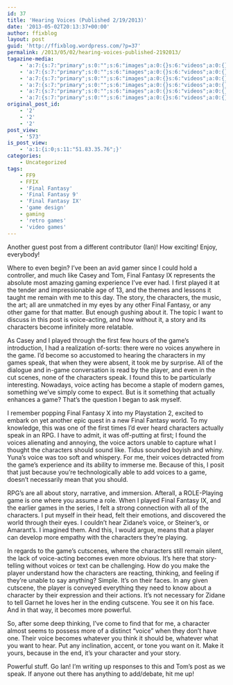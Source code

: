 ```yaml
---
id: 37
title: 'Hearing Voices (Published 2/19/2013)'
date: '2013-05-02T20:13:37+00:00'
author: ffixblog
layout: post
guid: 'http://ffixblog.wordpress.com/?p=37'
permalink: /2013/05/02/hearing-voices-published-2192013/
tagazine-media:
    - 'a:7:{s:7:"primary";s:0:"";s:6:"images";a:0:{}s:6:"videos";a:0:{}s:11:"image_count";i:0;s:6:"author";s:8:"47012034";s:7:"blog_id";s:8:"48119600";s:9:"mod_stamp";s:19:"2013-05-02 20:13:37";}'
    - 'a:7:{s:7:"primary";s:0:"";s:6:"images";a:0:{}s:6:"videos";a:0:{}s:11:"image_count";i:0;s:6:"author";s:8:"47012034";s:7:"blog_id";s:8:"48119600";s:9:"mod_stamp";s:19:"2013-05-02 20:13:37";}'
    - 'a:7:{s:7:"primary";s:0:"";s:6:"images";a:0:{}s:6:"videos";a:0:{}s:11:"image_count";i:0;s:6:"author";s:8:"47012034";s:7:"blog_id";s:8:"48119600";s:9:"mod_stamp";s:19:"2013-05-02 20:13:37";}'
    - 'a:7:{s:7:"primary";s:0:"";s:6:"images";a:0:{}s:6:"videos";a:0:{}s:11:"image_count";i:0;s:6:"author";s:8:"47012034";s:7:"blog_id";s:8:"48119600";s:9:"mod_stamp";s:19:"2013-05-02 20:13:37";}'
    - 'a:7:{s:7:"primary";s:0:"";s:6:"images";a:0:{}s:6:"videos";a:0:{}s:11:"image_count";i:0;s:6:"author";s:8:"47012034";s:7:"blog_id";s:8:"48119600";s:9:"mod_stamp";s:19:"2013-05-02 20:13:37";}'
    - 'a:7:{s:7:"primary";s:0:"";s:6:"images";a:0:{}s:6:"videos";a:0:{}s:11:"image_count";i:0;s:6:"author";s:8:"47012034";s:7:"blog_id";s:8:"48119600";s:9:"mod_stamp";s:19:"2013-05-02 20:13:37";}'
original_post_id:
    - '2'
    - '2'
    - '2'
post_view:
    - '573'
is_post_view:
    - 'a:1:{i:0;s:11:"51.83.35.76";}'
categories:
    - Uncategorized
tags:
    - FF9
    - FFIX
    - 'Final Fantasy'
    - 'Final Fantasy 9'
    - 'Final Fantasy IX'
    - 'game design'
    - gaming
    - 'retro games'
    - 'video games'
---
```


Another guest post from a different contributor (Ian)! How exciting! Enjoy, everybody!

Where to even begin? I’ve been an avid gamer since I could hold a controller, and much like Casey and Tom, Final Fantasy IX represents the absolute most amazing gaming experience I’ve ever had. I first played it at the tender and impressionable age of 13, and the themes and lessons it taught me remain with me to this day. The story, the characters, the music, the art; all are unmatched in my eyes by any other Final Fantasy, or any other game for that matter. But enough gushing about it. The topic I want to discuss in this post is voice-acting, and how without it, a story and its characters become infinitely more relatable.

As Casey and I played through the first few hours of the game’s introduction, I had a realization of-sorts: there were no voices anywhere in the game. I’d become so accustomed to hearing the characters in my games speak, that when they were absent, it took me by surprise. All of the dialogue and in-game conversation is read by the player, and even in the cut scenes, none of the characters speak. I found this to be particularly interesting. Nowadays, voice acting has become a staple of modern games, something we’ve simply come to expect. But is it something that actually enhances a game? That’s the question I began to ask myself.

I remember popping Final Fantasy X into my Playstation 2, excited to embark on yet another epic quest in a new Final Fantasy world. To my knowledge, this was one of the first times I’d ever heard characters actually speak in an RPG. I have to admit, it was off-putting at first; I found the voices alienating and annoying, the voice actors unable to capture what I thought the characters should sound like. Tidus sounded boyish and whiny. Yuna’s voice was too soft and whispery. For me, their voices detracted from the game’s experience and its ability to immerse me. Because of this, I posit that just because you’re technologically able to add voices to a game, doesn’t necessarily mean that you should.

RPG’s are all about story, narrative, and immersion. Afterall, a ROLE-Playing game is one where you assume a role. When I played Final Fantasy IX, and the earlier games in the series, I felt a strong connection with all of the characters. I put myself in their head, felt their emotions, and discovered the world through their eyes. I couldn’t hear Zidane’s voice, or Steiner’s, or Amarant’s. I imagined them. And this, I would argue, means that a player can develop more empathy with the characters they’re playing.

In regards to the game’s cutscenes, where the characters still remain silent, the lack of voice-acting becomes even more obvious. It’s here that story-telling without voices or text can be challenging. How do you make the player understand how the characters are reacting, thinking, and feeling if they’re unable to say anything? Simple. It’s on their faces. In any given cutscene, the player is conveyed everything they need to know about a character by their expression and their actions. It’s not necessary for Zidane to tell Garnet he loves her in the ending cutscene. You see it on his face. And in that way, it becomes more powerful.

So, after some deep thinking, I’ve come to find that for me, a character almost seems to possess more of a distinct “voice” when they don’t have one. Their voice becomes whatever you think it should be, whatever what you want to hear. Put any inclination, accent, or tone you want on it. Make it yours, because in the end, it’s your character and your story.

Powerful stuff. Go Ian! I’m writing up responses to this and Tom’s post as we speak. If anyone out there has anything to add/debate, hit me up!
